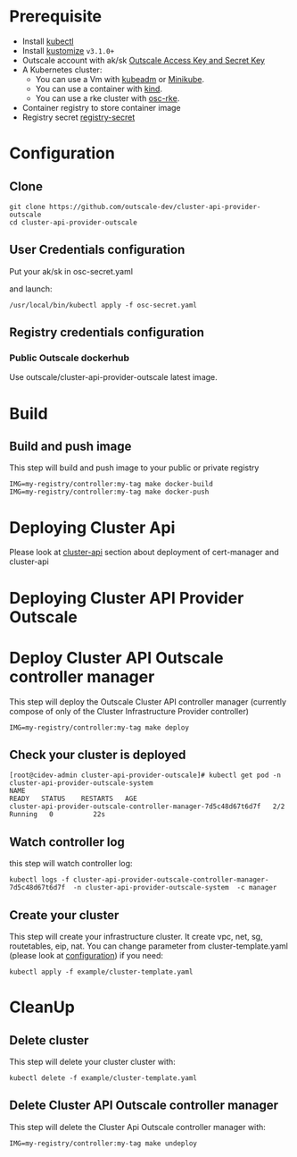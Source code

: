 
# Prerequisite 
- Install [kubectl][kubectl]
- Install [kustomize][kustomize]  `v3.1.0+`
- Outscale account with ak/sk [Outscale Access Key and Secret Key][Outscale Access Key and Secret Key]
- A Kubernetes cluster:
    - You can use a Vm with [kubeadm][kubeadm] or [Minikube][Minikube]. 
    - You can use a container with [kind][kind]. 
    - You can use a rke cluster with [osc-rke][osc-rke].
- Container registry to store container image
- Registry secret [registry-secret][registry-secret]
# Configuration

## Clone

```
git clone https://github.com/outscale-dev/cluster-api-provider-outscale
cd cluster-api-provider-outscale
```

## User Credentials configuration 
Put your ak/sk in osc-secret.yaml

and launch:
```
/usr/local/bin/kubectl apply -f osc-secret.yaml
```

## Registry credentials configuration

### Public Outscale dockerhub

Use outscale/cluster-api-provider-outscale latest image.


# Build
##  Build and push image
This step will build and push image to your public or private registry
```
IMG=my-registry/controller:my-tag make docker-build
IMG=my-registry/controller:my-tag make docker-push
```

# Deploying Cluster Api

Please look at [cluster-api][cluster-api] section about deployment of cert-manager and cluster-api

# Deploying Cluster API Provider Outscale

# Deploy Cluster API Outscale controller manager
This step will deploy the Outscale  Cluster API controller manager (currently compose of only of the Cluster Infrastructure Provider controller)
```
IMG=my-registry/controller:my-tag make deploy
```

## Check your cluster is deployed
```
[root@cidev-admin cluster-api-provider-outscale]# kubectl get pod -n cluster-api-provider-outscale-system
NAME                                                              READY   STATUS    RESTARTS   AGE
cluster-api-provider-outscale-controller-manager-7d5c48d67t6d7f   2/2     Running   0          22s
```
##  Watch controller log
this step will watch controller log:
```
kubectl logs -f cluster-api-provider-outscale-controller-manager-7d5c48d67t6d7f  -n cluster-api-provider-outscale-system  -c manager
```

## Create your cluster

This step will create your infrastructure cluster. It create vpc, net, sg, routetables, eip, nat.
You can change parameter from cluster-template.yaml (please look at [configuration][configuration]) if you need:
```
kubectl apply -f example/cluster-template.yaml
```


# CleanUp

##  Delete cluster

This step will delete your cluster cluster with:
```
kubectl delete -f example/cluster-template.yaml
```

## Delete Cluster API Outscale controller manager

This step will delete the Cluster Api Outscale controller manager with:
```
IMG=my-registry/controller:my-tag make undeploy
```

<!-- References -->
[kubectl]: https://kubernetes.io/docs/tasks/tools/install-kubectl/
[kustomize]: https://github.com/kubernetes-sigs/kustomize/releases
[kind]: https://github.com/kubernetes-sigs/kind#installation-and-usage
[kubeadm]: https://kubernetes.io/fr/docs/setup/production-environment/tools/kubeadm/install-kubeadm/
[Outscale Access Key and Secret Key]: https://wiki.outscale.net/display/EN/Creating+an+Access+Key
[osc-rke]: https://github.com/outscale-dev/osc-k8s-rke-cluster
[Minikube]: https://kubernetes.io/docs/tasks/tools/install-minikube/
[registry-secret]: https://kubernetes.io/fr/docs/tasks/configure-pod-container/pull-image-private-registry/
[cluster-api]: https://cluster-api.sigs.k8s.io/developer/providers/implementers-guide/building_running_and_testing.html
[configuration]: config.md

